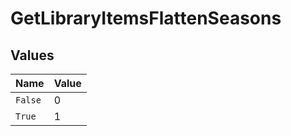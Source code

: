 # GetLibraryItemsFlattenSeasons


## Values

| Name    | Value   |
| ------- | ------- |
| `False` | 0       |
| `True`  | 1       |